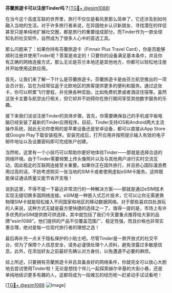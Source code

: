 **芬蘭旅遊卡可以注册Tinder吗？**[[TG💪+ @esim1088](https://t.me/s/esim1088)]

在当今这个高度互联的世界里，旅行不仅仅是看风景那么简单了，它还涉及到如何融入当地的生活。对于许多旅行者来说，在异国他乡认识新朋友、寻找潜在的伴侣甚至只是单纯地扩展社交圈，都是旅行的重要组成部分。而Tinder作为一款全球知名的社交软件，自然成为了很多人心中的首选工具。

那么问题来了：如果你持有芬蘭旅遊卡（Finnair Plus Travel Card），你是否能够顺利注册并使用Tinder呢？答案是肯定的！只要你的设备满足基本条件，并且你有正确的网络连接方式，那么无论是芬兰本地还是其他地方，你都可以轻松地注册并开始使用这款应用。

首先，让我们来了解一下什么是芬蘭旅遊卡。芬蘭旅遊卡是由芬兰航空推出的一项会员计划，旨在为经常往返于北欧地区的旅客提供更多的便利和服务。通过这张卡，你可以积累飞行里程，并兑换各种奖励，比如免费机票或者酒店住宿等。虽然这张卡主要与航空出行相关，但它却并不妨碍你在旅行期间享受其他数字服务的乐趣。

接下来我们谈谈注册Tinder的具体步骤。首先，你需要确保自己的手机或平板电脑已经安装了最新的Tinder应用程序。目前，Tinder支持iOS和Android两大主流操作系统，因此无论你使用的是苹果设备还是安卓设备，都可以直接从App Store或Google Play下载安装程序。安装完成后，打开应用并按照提示输入有效的电子邮件地址以及设置密码即可完成账户创建。

当然啦，这里有一个小技巧可以帮助你更好地体验Tinder——那就是选择合适的网络环境。由于Tinder需要频繁上传头像照片以及与其他用户进行实时交流互动，因此稳定的互联网连接至关重要。如果你正在国外旅行，并且担心国际漫游费用过高的话，不妨考虑购买一张当地的SIM卡或者使用虚拟eSIM卡服务。这样既能保证通话质量又能节省开支哦！

说到这里，不得不提一下最近非常流行的一种解决方案——那就是通过eSIM技术实现无缝切换多国网络连接。eSIM是一种嵌入式芯片技术，它可以让你无需更换物理SIM卡就能轻松接入不同国家和地区的移动数据网络。对于那些喜欢四处游玩的人来说，这种方式无疑是最方便快捷的选择之一了。值得一提的是，市场上有许多优秀的eSIM提供商可供选择，其中就包括了我们今天要重点推荐给大家的品牌“esim1088”。他们提供的产品不仅覆盖范围广、稳定性强，而且价格也非常实惠合理，绝对是每一位现代旅行者的理想之选！

最后再补充一点关于隐私保护的小贴士吧。尽管Tinder是一款开放式的社交平台，但为了保障个人信息安全，请务必谨慎处理个人资料，避免泄露过多敏感信息。此外，在添加好友之前最好先确认对方身份，以免遭遇不必要的麻烦。

综上所述，只要拥有芬蘭旅遊卡并且具备良好的网络条件，你就完全可以放心大胆地去尝试使用Tinder啦！无论是想找个伴儿一起探索赫尔辛基的大街小巷，还是单纯地结识更多有趣的人，这都将成为一段难忘的经历呢～赶紧动手试试看吧！

[[TG💪+ @esim1088](https://t.me/s/esim1088) ![Image](https://i.postimg.cc/4NQfJmqS/Snipaste-2025-05-13-00-14-12.png)]